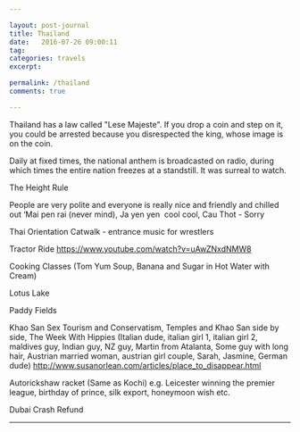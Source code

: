 ```yaml
---

layout: post-journal
title: Thailand
date:   2016-07-26 09:00:11
tag: 
categories: travels
excerpt: 

permalink: /thailand
comments: true

---
```


Thailand has a law called "Lese Majeste". If you drop a coin and step on it, you could be arrested because you disrespected the king, whose image is on the coin. 

Daily at fixed times, the national anthem is broadcasted on radio, during which times the entire nation freezes at a standstill. It was surreal to watch. 


The Height Rule




People are very polite and everyone is really nice and friendly and chilled out ‘Mai pen rai (never mind), Ja yen yen  cool cool, Cau Thot - Sorry


Thai Orientation Catwalk - entrance music for wrestlers



Tractor Ride https://www.youtube.com/watch?v=uAwZNxdNMW8

Cooking Classes (Tom Yum Soup, Banana and Sugar in Hot Water with Cream)

Lotus Lake

Paddy Fields

Khao San Sex Tourism and Conservatism, Temples and Khao San side by side, The Week With Hippies (Italian dude, italian girl 1, italian girl 2, maldives guy, Indian guy, NZ guy, Martin from Atalanta, Some guy with long hair, Austrian married woman, austrian girl couple, Sarah, Jasmine, German dude) http://www.susanorlean.com/articles/place_to_disappear.html

Autorickshaw racket (Same as Kochi) e.g. Leicester winning the premier league, birthday of prince, silk export, honeymoon wish etc.

Dubai Crash Refund


----







